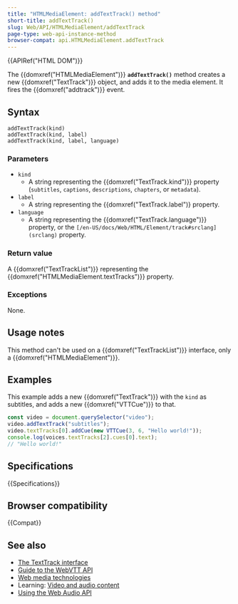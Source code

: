 ```yaml
---
title: "HTMLMediaElement: addTextTrack() method"
short-title: addTextTrack()
slug: Web/API/HTMLMediaElement/addTextTrack
page-type: web-api-instance-method
browser-compat: api.HTMLMediaElement.addTextTrack
---
```


{{APIRef("HTML DOM")}}

The {{domxref("HTMLMediaElement")}}
**`addTextTrack()`** method creates a new {{domxref("TextTrack")}} object, and adds it to the media element. It fires the {{domxref("addtrack")}} event.

## Syntax

```js-nolint
addTextTrack(kind)
addTextTrack(kind, label)
addTextTrack(kind, label, language)
```

### Parameters

- `kind`
  - A string representing the {{domxref("TextTrack.kind")}} property (`subtitles`, `captions`, `descriptions`, `chapters`, or `metadata`).
- `label`
  - A string representing the {{domxref("TextTrack.label")} property.
- `language`
  - A string representing the {{domxref("TextTrack.language")}} property, or the `[/en-US/docs/Web/HTML/Element/track#srclang](srclang)` property.

### Return value

A {{domxref("TextTrackList")}} representing the {{domxref("HTMLMediaElement.textTracks")}} property.

### Exceptions

None.

## Usage notes

This method can't be used on a {{domxref("TextTrackList")}} interface, only a {{domxref("HTMLMediaElement")}}.

## Examples

This example adds a new {{domxref("TextTrack")}} with the `kind` as subtitles, and adds a new {{domxref("VTTCue")}} to that.

```js
const video = document.querySelector("video");
video.addTextTrack("subtitles");
video.textTracks[0].addCue(new VTTCue(3, 6, "Hello world!"));
console.log(voices.textTracks[2].cues[0].text);
// "Hello world!"
```

## Specifications

{{Specifications}}

## Browser compatibility

{{Compat}}

## See also

- [The TextTrack interface](/en-US/docs/Web/API/TextTrack)
- [Guide to the WebVTT API](/en-US/docs/Web/API/WebVTT_API/Web_Video_Text_Tracks_Format)
- [Web media technologies](/en-US/docs/Web/Media)
- Learning: [Video and audio content](/en-US/docs/Learn/HTML/Multimedia_and_embedding/Video_and_audio_content)
- [Using the Web Audio API](/en-US/docs/Web/API/Web_Audio_API/Using_Web_Audio_API)
